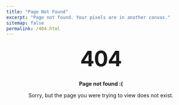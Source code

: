 ```yaml
---
title: "Page Not Found"
excerpt: "Page not found. Your pixels are in another canvas."
sitemap: false
permalink: /404.html
---
```




<style type="text/css" media="screen">
  .container {
    margin: 10px auto;
    max-width: 600px;
    text-align: center;
  }
  h1 {
    margin: 30px 0;
    font-size: 4em;
    line-height: 1;
    letter-spacing: -1px;
  }
</style>

<div class="container">
  <h1>404</h1>

  <p><strong>Page not found :(</strong></p>
  <p>Sorry, but the page you were trying to view does not exist.</p>
</div>
